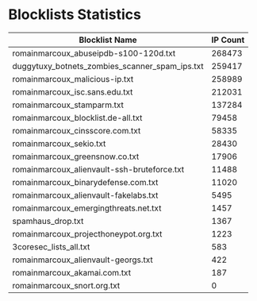 # Blocklists Statistics
| Blocklist Name | IP Count |
|----|----|
| romainmarcoux_abuseipdb-s100-120d.txt | 268473 |
| duggytuxy_botnets_zombies_scanner_spam_ips.txt | 259417 |
| romainmarcoux_malicious-ip.txt | 258989 |
| romainmarcoux_isc.sans.edu.txt | 212031 |
| romainmarcoux_stamparm.txt | 137284 |
| romainmarcoux_blocklist.de-all.txt | 79458 |
| romainmarcoux_cinsscore.com.txt | 58335 |
| romainmarcoux_sekio.txt | 28430 |
| romainmarcoux_greensnow.co.txt | 17906 |
| romainmarcoux_alienvault-ssh-bruteforce.txt | 11488 |
| romainmarcoux_binarydefense.com.txt | 11020 |
| romainmarcoux_alienvault-fakelabs.txt | 5495 |
| romainmarcoux_emergingthreats.net.txt | 1457 |
| spamhaus_drop.txt | 1367 |
| romainmarcoux_projecthoneypot.org.txt | 1223 |
| 3coresec_lists_all.txt | 583 |
| romainmarcoux_alienvault-georgs.txt | 422 |
| romainmarcoux_akamai.com.txt | 187 |
| romainmarcoux_snort.org.txt | 0 |

